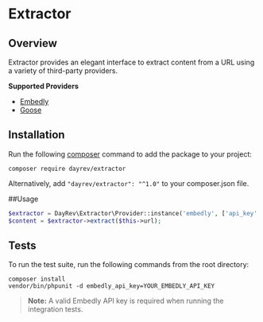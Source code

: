 # Extractor

## Overview

Extractor provides an elegant interface to extract content from a URL using a variety of third-party providers.

**Supported Providers**

 * [Embedly](https://github.com/embedly/embedly-php)
 * [Goose](https://github.com/scotteh/php-goose)

## Installation
Run the following [composer](https://getcomposer.org/doc/00-intro.md#installation-linux-unix-osx) command to add the package to your project:

```
composer require dayrev/extractor
```

Alternatively, add `"dayrev/extractor": "^1.0"` to your composer.json file.

##Usage
```php
$extractor = DayRev\Extractor\Provider::instance('embedly', ['api_key' => 'YOURKEYHERE']);
$content = $extractor->extract($this->url);
```

## Tests
To run the test suite, run the following commands from the root directory:

```
composer install
vendor/bin/phpunit -d embedly_api_key=YOUR_EMBEDLY_API_KEY
```

> **Note:** A valid Embedly API key is required when running the integration tests.
